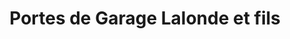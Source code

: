 ---
title: "Portes de Garage Lalonde et fils"
url: /vaudreuil-dorion/portes-de-garage-lalonde-et-fils/
shop: shop
---